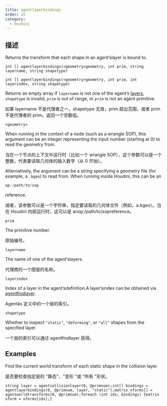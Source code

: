 ```yaml
---
title: agentlayerbindings
order: 25
category:
  - houdini
---
```

    
## 描述

Returns the transform that each shape in an agent‘slayer is bound to.

`int [] agentlayerbindings(<geometry>geometry, int prim, string layername, string shapetype)`

`int [] agentlayerbindings(<geometry>geometry, int prim, int layerindex, string shapetype)`

Returns an empty array if `layername` is not one of the agent‘s
[layers](agentlayers.html "Returns all of the layers that have been loaded for
an agent primitive."), `shapetype` is invalid, `prim` is out of range, or
`prim` is not an agent primitive.

如果 layername 不是代理者之一，shapetype 无效，prim 超出范围，或者 prim 不是代理者的 prim，返回一个空数组。

`<geometry>`

When running in the context of a node (such as a wrangle SOP), this argument
can be an integer representing the input number (starting at 0) to read the
geometry from.

当在一个节点的上下文中运行时（比如一个 wrangle SOP），这个参数可以是一个整数，代表要读取几何体的输入数字（从 0 开始）。

Alternatively, the argument can be a string specifying a geometry file (for
example, a `.bgeo`) to read from. When running inside Houdini, this can be an

```c
op:/path/to/sop
```

reference.

或者，该参数可以是一个字符串，指定要读取的几何体文件（例如，a.bgeo）。当在 Houdini 内部运行时，这可以是 anop:/path/to/sopreference。

`prim`

The primitive number.

原始编号。

`layername`

The name of one of the agent‘slayers.

代理商的一个图层的名称。

`layerindex`

Index of a layer in the agent‘sdefinition.A layer‘sindex can be obtained
via [agentfindlayer](agentfindlayer.html "Finds the index of a layer in an
agent‘sdefinition.").

Agentâs 定义中的一个层的索引。

`shapetype`

Whether to inspect `"static"`, `"deforming"`, or `"all"` shapes from the
specified layer.

一个层的索引可以通过 agentfindlayer 获得。

## Examples

Find the current world transform of each static shape in the collision layer.

是否要检查指定层的 "静态"、"变形 "或 "所有 "形状。

    string layer = agentcollisionlayer(0, @primnum);int[] bindings = agentlayerbindings(0, @primnum, layer, "static");matrix xforms[] = agentworldtransforms(0, @primnum);foreach (int idx; bindings) {matrix xform = xforms[idx];}
